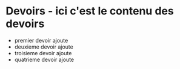 # Devoirs - ici c'est le contenu des devoirs
- premier devoir ajoute
- deuxieme devoir ajoute
- troisieme devoir ajoute
- quatrieme devoir ajoute
